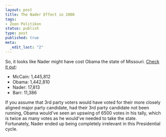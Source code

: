 ```yaml
--- 
layout: post
title: The Nader Effect in 2008
tags: 
- Zoon Politikon
status: publish
type: post
published: true
meta: 
  _edit_last: "2"
---
```

So, it looks like Nader might have cost Obama the state of Missouri. <a href="http://www.talkingpointsmemo.com/news/2008/11/election_night_scoreboard.php">Check it out</a>:
<ul>
	<li>McCain: 1,445,812</li>
	<li>Obama: 1,442,810</li>
	<li>Nader: 17,813</li>
	<li>Barr: 11,386</li>
</ul>
<div>If you assume that 3rd party voters would have voted for their more closely aligned major party candidate, had their 3rd party candidate not been running, Obama would've seen an upswing of 6500 votes in his tally, which is twice as many votes as he would've needed to take the state.</div>
<div></div>
<div>Fortunately, Nader ended up being completely irrelevant in this Presidential cycle.</div>

